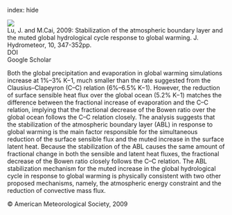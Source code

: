 index: hide

<div class="Citation">
    <div class="Citation-thumb CitationThumb-linked"  data-href="https://doi.org/10.1175/2008jhm1058.1">
      <img src="https://static.claimspace.cloud/climate-study-static/refs/thumbs/11/Lu_and_MCai_2009-thumb.png" />
    </div>

  <div class="Citation-body">
    <div class="Citation-text">Lu, J. and M.Cai, 2009: Stabilization of the atmospheric boundary layer and the muted global hydrological cycle response to global warming. <span class="Article-journal">J. Hydrometeor, </span><span class="Article-volume">10, </span>347-352pp.</div>
    <div class="Citation-links">
      <div class="CitationLink" data-href="https://doi.org/10.1175/2008jhm1058.1">
        <div class="CitationLink-icon CitationLink-Doi"></div>
        <div class="CitationLink-text">DOI</div>
      </div>
      <div class="CitationLink" data-href="https://scholar.google.com/scholar?q=10.1175/2008jhm1058.1">
        <div class="CitationLink-icon CitationLink-Scholar"></div>
        <div class="CitationLink-text">Google Scholar</div>
      </div>
    </div>
  </div>
</div>

Both the global precipitation and evaporation in global warming simulations increase at 1%–3% K−1, much smaller than the rate suggested from the Clausius–Clapeyron (C–C) relation (6%–6.5% K−1). However, the reduction of surface sensible heat flux over the global ocean (5.2% K−1) matches the difference between the fractional increase of evaporation and the C–C relation, implying that the fractional decrease of the Bowen ratio over the global ocean follows the C–C relation closely. The analysis suggests that the stabilization of the atmospheric boundary layer (ABL) in response to global warming is the main factor responsible for the simultaneous reduction of the surface sensible flux and the muted increase in the surface latent heat. Because the stabilization of the ABL causes the same amount of fractional change in both the sensible and latent heat fluxes, the fractional decrease of the Bowen ratio closely follows the C–C relation. The ABL stabilization mechanism for the muted increase in the global hydrological cycle in response to global warming is physically consistent with two other proposed mechanisms, namely, the atmospheric energy constraint and the reduction of convective mass flux.

<div class="Citation-copy">
&copy; American Meteorological Society, 2009
</div>